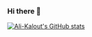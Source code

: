 ### Hi there 👋

[![Ali-Kalout's GitHub stats](https://github-readme-stats.vercel.app/api?username=Ali-Kalout&theme=dark&show_icons=true&count_private=true)](https://github.com/Ali-Kalout/github-readme-stats)

<!--
**Ali-Kalout/Ali-Kalout** is a ✨ _special_ ✨ repository because its `README.md` (this file) appears on your GitHub profile.

Here are some ideas to get you started:

- 🔭 I’m currently working on ...
- 🌱 I’m currently learning ...
- 👯 I’m looking to collaborate on ...
- 🤔 I’m looking for help with ...
- 💬 Ask me about ...
- 📫 How to reach me: ...
- 😄 Pronouns: ...
- ⚡ Fun fact: ...
-->
